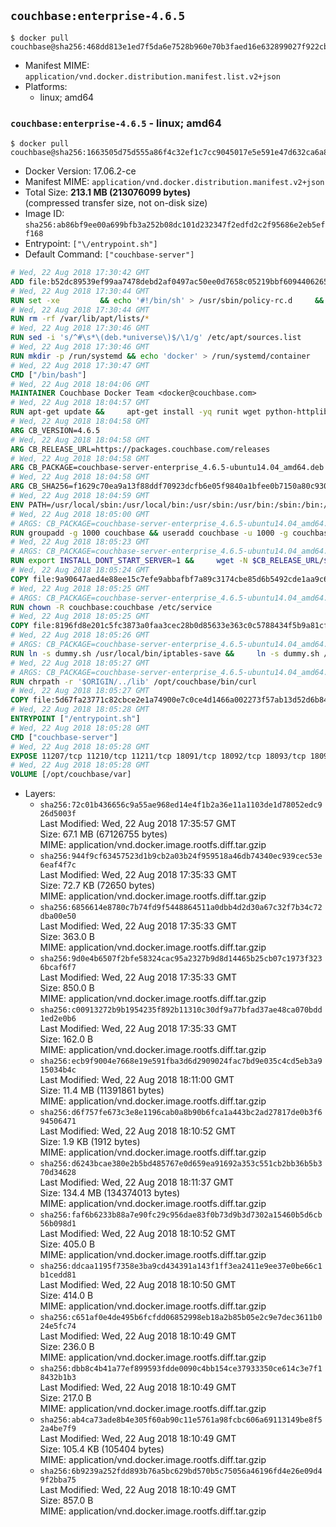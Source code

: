 ## `couchbase:enterprise-4.6.5`

```console
$ docker pull couchbase@sha256:468dd813e1ed7f5da6e7528b960e70b3faed16e632899027f922cb5a49fa7dab
```

-	Manifest MIME: `application/vnd.docker.distribution.manifest.list.v2+json`
-	Platforms:
	-	linux; amd64

### `couchbase:enterprise-4.6.5` - linux; amd64

```console
$ docker pull couchbase@sha256:1663505d75d555a86f4c32ef1c7cc9045017e5e591e47d632ca6a83ce2ad9252
```

-	Docker Version: 17.06.2-ce
-	Manifest MIME: `application/vnd.docker.distribution.manifest.v2+json`
-	Total Size: **213.1 MB (213076099 bytes)**  
	(compressed transfer size, not on-disk size)
-	Image ID: `sha256:ab86bf9ee00a699bfb3a252b08dc101d232347f2edfd2c2f95686e2eb5eff168`
-	Entrypoint: `["\/entrypoint.sh"]`
-	Default Command: `["couchbase-server"]`

```dockerfile
# Wed, 22 Aug 2018 17:30:42 GMT
ADD file:b52dc89539ef99aa7478debd2af0497ac50ee0d7658c05219bbf609440626583 in / 
# Wed, 22 Aug 2018 17:30:44 GMT
RUN set -xe 		&& echo '#!/bin/sh' > /usr/sbin/policy-rc.d 	&& echo 'exit 101' >> /usr/sbin/policy-rc.d 	&& chmod +x /usr/sbin/policy-rc.d 		&& dpkg-divert --local --rename --add /sbin/initctl 	&& cp -a /usr/sbin/policy-rc.d /sbin/initctl 	&& sed -i 's/^exit.*/exit 0/' /sbin/initctl 		&& echo 'force-unsafe-io' > /etc/dpkg/dpkg.cfg.d/docker-apt-speedup 		&& echo 'DPkg::Post-Invoke { "rm -f /var/cache/apt/archives/*.deb /var/cache/apt/archives/partial/*.deb /var/cache/apt/*.bin || true"; };' > /etc/apt/apt.conf.d/docker-clean 	&& echo 'APT::Update::Post-Invoke { "rm -f /var/cache/apt/archives/*.deb /var/cache/apt/archives/partial/*.deb /var/cache/apt/*.bin || true"; };' >> /etc/apt/apt.conf.d/docker-clean 	&& echo 'Dir::Cache::pkgcache ""; Dir::Cache::srcpkgcache "";' >> /etc/apt/apt.conf.d/docker-clean 		&& echo 'Acquire::Languages "none";' > /etc/apt/apt.conf.d/docker-no-languages 		&& echo 'Acquire::GzipIndexes "true"; Acquire::CompressionTypes::Order:: "gz";' > /etc/apt/apt.conf.d/docker-gzip-indexes 		&& echo 'Apt::AutoRemove::SuggestsImportant "false";' > /etc/apt/apt.conf.d/docker-autoremove-suggests
# Wed, 22 Aug 2018 17:30:44 GMT
RUN rm -rf /var/lib/apt/lists/*
# Wed, 22 Aug 2018 17:30:46 GMT
RUN sed -i 's/^#\s*\(deb.*universe\)$/\1/g' /etc/apt/sources.list
# Wed, 22 Aug 2018 17:30:46 GMT
RUN mkdir -p /run/systemd && echo 'docker' > /run/systemd/container
# Wed, 22 Aug 2018 17:30:47 GMT
CMD ["/bin/bash"]
# Wed, 22 Aug 2018 18:04:06 GMT
MAINTAINER Couchbase Docker Team <docker@couchbase.com>
# Wed, 22 Aug 2018 18:04:57 GMT
RUN apt-get update &&     apt-get install -yq runit wget python-httplib2 chrpath tzdata     lsof lshw sysstat net-tools numactl  &&     apt-get autoremove && apt-get clean &&     rm -rf /var/lib/apt/lists/* /tmp/* /var/tmp/*
# Wed, 22 Aug 2018 18:04:58 GMT
ARG CB_VERSION=4.6.5
# Wed, 22 Aug 2018 18:04:58 GMT
ARG CB_RELEASE_URL=https://packages.couchbase.com/releases
# Wed, 22 Aug 2018 18:04:58 GMT
ARG CB_PACKAGE=couchbase-server-enterprise_4.6.5-ubuntu14.04_amd64.deb
# Wed, 22 Aug 2018 18:04:58 GMT
ARG CB_SHA256=f1629c70ea9a13f88ddf70923dcfb6e05f9840a1bfee0b7150a80c930d25917f
# Wed, 22 Aug 2018 18:04:59 GMT
ENV PATH=/usr/local/sbin:/usr/local/bin:/usr/sbin:/usr/bin:/sbin:/bin:/opt/couchbase/bin:/opt/couchbase/bin/tools:/opt/couchbase/bin/install
# Wed, 22 Aug 2018 18:05:00 GMT
# ARGS: CB_PACKAGE=couchbase-server-enterprise_4.6.5-ubuntu14.04_amd64.deb CB_RELEASE_URL=https://packages.couchbase.com/releases CB_SHA256=f1629c70ea9a13f88ddf70923dcfb6e05f9840a1bfee0b7150a80c930d25917f CB_VERSION=4.6.5
RUN groupadd -g 1000 couchbase && useradd couchbase -u 1000 -g couchbase -M
# Wed, 22 Aug 2018 18:05:23 GMT
# ARGS: CB_PACKAGE=couchbase-server-enterprise_4.6.5-ubuntu14.04_amd64.deb CB_RELEASE_URL=https://packages.couchbase.com/releases CB_SHA256=f1629c70ea9a13f88ddf70923dcfb6e05f9840a1bfee0b7150a80c930d25917f CB_VERSION=4.6.5
RUN export INSTALL_DONT_START_SERVER=1 &&     wget -N $CB_RELEASE_URL/$CB_VERSION/$CB_PACKAGE &&     echo "$CB_SHA256  $CB_PACKAGE" | sha256sum -c - &&     dpkg -i ./$CB_PACKAGE && rm -f ./$CB_PACKAGE
# Wed, 22 Aug 2018 18:05:24 GMT
COPY file:9a90647aed4e88ee15c7efe9abbafbf7a89c3174cbe85d6b5492cde1aa9c6355 in /etc/service/couchbase-server/run 
# Wed, 22 Aug 2018 18:05:25 GMT
# ARGS: CB_PACKAGE=couchbase-server-enterprise_4.6.5-ubuntu14.04_amd64.deb CB_RELEASE_URL=https://packages.couchbase.com/releases CB_SHA256=f1629c70ea9a13f88ddf70923dcfb6e05f9840a1bfee0b7150a80c930d25917f CB_VERSION=4.6.5
RUN chown -R couchbase:couchbase /etc/service
# Wed, 22 Aug 2018 18:05:25 GMT
COPY file:8196fd8e201c5fc3873a0faa3cec28b0d85633e363c0c5788434f5b9a81cfa5b in /usr/local/bin/ 
# Wed, 22 Aug 2018 18:05:26 GMT
# ARGS: CB_PACKAGE=couchbase-server-enterprise_4.6.5-ubuntu14.04_amd64.deb CB_RELEASE_URL=https://packages.couchbase.com/releases CB_SHA256=f1629c70ea9a13f88ddf70923dcfb6e05f9840a1bfee0b7150a80c930d25917f CB_VERSION=4.6.5
RUN ln -s dummy.sh /usr/local/bin/iptables-save &&     ln -s dummy.sh /usr/local/bin/lvdisplay &&     ln -s dummy.sh /usr/local/bin/vgdisplay &&     ln -s dummy.sh /usr/local/bin/pvdisplay
# Wed, 22 Aug 2018 18:05:27 GMT
# ARGS: CB_PACKAGE=couchbase-server-enterprise_4.6.5-ubuntu14.04_amd64.deb CB_RELEASE_URL=https://packages.couchbase.com/releases CB_SHA256=f1629c70ea9a13f88ddf70923dcfb6e05f9840a1bfee0b7150a80c930d25917f CB_VERSION=4.6.5
RUN chrpath -r '$ORIGIN/../lib' /opt/couchbase/bin/curl
# Wed, 22 Aug 2018 18:05:27 GMT
COPY file:5d67fa23771c82cbce2e1a74900e7c0ce4d1466a002273f57ab13d52d6b844b3 in / 
# Wed, 22 Aug 2018 18:05:28 GMT
ENTRYPOINT ["/entrypoint.sh"]
# Wed, 22 Aug 2018 18:05:28 GMT
CMD ["couchbase-server"]
# Wed, 22 Aug 2018 18:05:28 GMT
EXPOSE 11207/tcp 11210/tcp 11211/tcp 18091/tcp 18092/tcp 18093/tcp 18094/tcp 18095/tcp 18096/tcp 8091/tcp 8092/tcp 8093/tcp 8094/tcp 8095/tcp 8096/tcp
# Wed, 22 Aug 2018 18:05:28 GMT
VOLUME [/opt/couchbase/var]
```

-	Layers:
	-	`sha256:72c01b436656c9a55ae968ed14e4f1b2a36e11a1103de1d78052edc926d5003f`  
		Last Modified: Wed, 22 Aug 2018 17:35:57 GMT  
		Size: 67.1 MB (67126755 bytes)  
		MIME: application/vnd.docker.image.rootfs.diff.tar.gzip
	-	`sha256:944f9cf63457523d1b9cb2a03b24f959518a46db74340ec939cec53e6eaf4f7c`  
		Last Modified: Wed, 22 Aug 2018 17:35:33 GMT  
		Size: 72.7 KB (72650 bytes)  
		MIME: application/vnd.docker.image.rootfs.diff.tar.gzip
	-	`sha256:6856614e8780c7b74fd9f5448864511a0dbb4d2d30a67c32f7b34c72dba00e50`  
		Last Modified: Wed, 22 Aug 2018 17:35:33 GMT  
		Size: 363.0 B  
		MIME: application/vnd.docker.image.rootfs.diff.tar.gzip
	-	`sha256:9d0e4b6507f2bfe58324cac95a2327b9d8d14465b25cb07c1973f3236bcaf6f7`  
		Last Modified: Wed, 22 Aug 2018 17:35:33 GMT  
		Size: 850.0 B  
		MIME: application/vnd.docker.image.rootfs.diff.tar.gzip
	-	`sha256:c00913272b9b1954235f892b11310c30df9a77bfad37ae48ca070bdd1ed2e0b6`  
		Last Modified: Wed, 22 Aug 2018 17:35:33 GMT  
		Size: 162.0 B  
		MIME: application/vnd.docker.image.rootfs.diff.tar.gzip
	-	`sha256:ecb9f9004e7668e19e591fba3d6d2909024fac7bd9e035c4cd5eb3a915034b4c`  
		Last Modified: Wed, 22 Aug 2018 18:11:00 GMT  
		Size: 11.4 MB (11391861 bytes)  
		MIME: application/vnd.docker.image.rootfs.diff.tar.gzip
	-	`sha256:d6f757fe673c3e8e1196cab0a8b90b6fca1a443bc2ad27817de0b3f694506471`  
		Last Modified: Wed, 22 Aug 2018 18:10:52 GMT  
		Size: 1.9 KB (1912 bytes)  
		MIME: application/vnd.docker.image.rootfs.diff.tar.gzip
	-	`sha256:d6243bcae380e2b5bd485767e0d659ea91692a353c551cb2bb36b5b370d34628`  
		Last Modified: Wed, 22 Aug 2018 18:11:37 GMT  
		Size: 134.4 MB (134374013 bytes)  
		MIME: application/vnd.docker.image.rootfs.diff.tar.gzip
	-	`sha256:faf6b6233b88a7e90fc29c956dae83f0b73d9b3d7302a15460b5d6cb56b098d1`  
		Last Modified: Wed, 22 Aug 2018 18:10:52 GMT  
		Size: 405.0 B  
		MIME: application/vnd.docker.image.rootfs.diff.tar.gzip
	-	`sha256:ddcaa1195f7358e3ba9cd434391a143f1ff3ea2411e9ee37e0be66c1b1cedd81`  
		Last Modified: Wed, 22 Aug 2018 18:10:50 GMT  
		Size: 414.0 B  
		MIME: application/vnd.docker.image.rootfs.diff.tar.gzip
	-	`sha256:c651af0e4de495b6fcfdd06852998eb18a2b85b05e2c9e7dec3611b024e5fc74`  
		Last Modified: Wed, 22 Aug 2018 18:10:49 GMT  
		Size: 236.0 B  
		MIME: application/vnd.docker.image.rootfs.diff.tar.gzip
	-	`sha256:dbb8c4b41a77ef899593fdde0090c4bb154ce37933350ce614c3e7f18432b1b3`  
		Last Modified: Wed, 22 Aug 2018 18:10:49 GMT  
		Size: 217.0 B  
		MIME: application/vnd.docker.image.rootfs.diff.tar.gzip
	-	`sha256:ab4ca73ade8b4e305f60ab90c11e5761a98fcbc606a69113149be8f52a4be7f9`  
		Last Modified: Wed, 22 Aug 2018 18:10:49 GMT  
		Size: 105.4 KB (105404 bytes)  
		MIME: application/vnd.docker.image.rootfs.diff.tar.gzip
	-	`sha256:6b9239a252fdd893b76a5bc629bd570b5c75056a46196fd4e26e09d49f2bba75`  
		Last Modified: Wed, 22 Aug 2018 18:10:49 GMT  
		Size: 857.0 B  
		MIME: application/vnd.docker.image.rootfs.diff.tar.gzip
